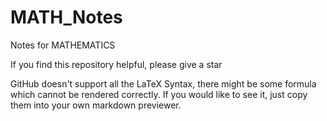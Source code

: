 # MATH_Notes

Notes for MATHEMATICS

If you find this repository helpful, please give a star

GitHub doesn't support all the LaTeX Syntax, there might be some formula which cannot be rendered correctly. If you would like to see it, just copy them into your own markdown previewer.
